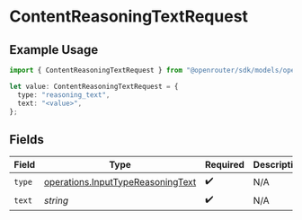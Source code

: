 # ContentReasoningTextRequest

## Example Usage

```typescript
import { ContentReasoningTextRequest } from "@openrouter/sdk/models/operations";

let value: ContentReasoningTextRequest = {
  type: "reasoning_text",
  text: "<value>",
};
```

## Fields

| Field                                                                                  | Type                                                                                   | Required                                                                               | Description                                                                            |
| -------------------------------------------------------------------------------------- | -------------------------------------------------------------------------------------- | -------------------------------------------------------------------------------------- | -------------------------------------------------------------------------------------- |
| `type`                                                                                 | [operations.InputTypeReasoningText](../../models/operations/inputtypereasoningtext.md) | :heavy_check_mark:                                                                     | N/A                                                                                    |
| `text`                                                                                 | *string*                                                                               | :heavy_check_mark:                                                                     | N/A                                                                                    |
